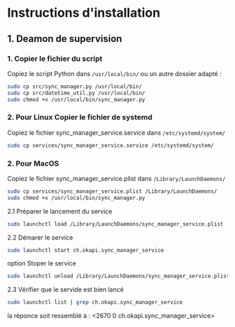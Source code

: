 # Instructions d'installation

## 1. Deamon de supervision

### 1. Copier le fichier du script

Copiez le script Python dans `/usr/local/bin/` ou un autre dossier adapté :

```bash
sudo cp src/sync_manager.py /usr/local/bin/
sudo cp src/datetime_util.py /usr/local/bin/
sudo chmod +x /usr/local/bin/sync_manager.py
```

### 2. Pour Linux Copier le fichier de systemd

Copiez le fichier sync_manager_service.service dans `/etc/systemd/system/`
```bash
sudo cp services/sync_manager_service.service /etc/systemd/system/
```
### 2. Pour MacOS
Copiez le fichier sync_manager_service.plist dans `/Library/LaunchDaemons/`
```bash
sudo cp services/sync_manager_service.plist /Library/LaunchDaemons/
sudo chmod +x /usr/local/bin/sync_manager.py
```
2.1 Préparer le lancement du service
```bash
sudo launchctl load /Library/LaunchDaemons/sync_manager_service.plist
```

2.2 Démarer le service
```bash
sudo launchctl start ch.okapi.sync_manager_service 
```

option Stoper le service
```bash
sudo launchctl unload /Library/LaunchDaemons/sync_manager_service.plist
```

2.3 Vérifier que le servide est bien lancé
```bash
sudo launchctl list | grep ch.okapi.sync_manager_service
```
la réponce soit ressemblé à : <2670    0       ch.okapi.sync_manager_service>





